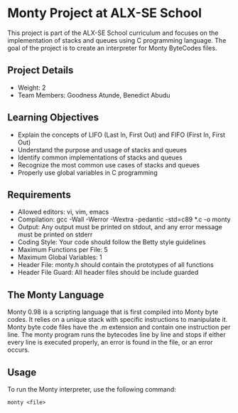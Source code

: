 # Monty Project at ALX-SE School

This project is part of the ALX-SE School curriculum and focuses on the implementation of stacks and queues using C programming language. The goal of the project is to create an interpreter for Monty ByteCodes files.

## Project Details

- Weight: 2
- Team Members: Goodness Atunde, Benedict Abudu

## Learning Objectives

- Explain the concepts of LIFO (Last In, First Out) and FIFO (First In, First Out)
- Understand the purpose and usage of stacks and queues
- Identify common implementations of stacks and queues
- Recognize the most common use cases of stacks and queues
- Properly use global variables in C programming

## Requirements

- Allowed editors: vi, vim, emacs
- Compilation: gcc -Wall -Werror -Wextra -pedantic -std=c89 *.c -o monty
- Output: Any output must be printed on stdout, and any error message must be printed on stderr
- Coding Style: Your code should follow the Betty style guidelines
- Maximum Functions per File: 5
- Maximum Global Variables: 1
- Header File: monty.h should contain the prototypes of all functions
- Header File Guard: All header files should be include guarded

## The Monty Language

Monty 0.98 is a scripting language that is first compiled into Monty byte codes. It relies on a unique stack with specific instructions to manipulate it. Monty byte code files have the .m extension and contain one instruction per line. The monty program runs the bytecodes line by line and stops if either every line is executed properly, an error is found in the file, or an error occurs.

## Usage

To run the Monty interpreter, use the following command:

```
monty <file>
```
